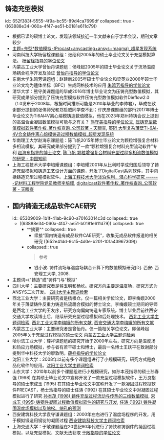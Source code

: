 ## 铸造充型模拟
id:: 652f383f-5555-4f9a-bc55-89d4ca7699df
collapsed:: true
	- ((63888e34-060a-4f47-ae51-b0181e611d79))
- 根据已读的硕博士论文，发现该领域接近一半文献来自于学术会议，期刊文章较少
- [主题=充型*数值模拟-(Procast+anycasting+ansys+magma)_超星发现系统](https://www.zhizhen.com/s?strchannel=3,5&adv=DT((Su='充型'*'数值模拟')+NOT+(Z='Procast'|'anycasting')+NOT+(Z='ANSYS'|'magma'))&aorp=a&size=15&isort=2&x=0_445)
- 河南科技大学杨留栓课题组：张绍利2005年的硕士毕业论文关于充型模拟算法。 [杨留栓指导的学位论文](https://www.zhizhen.com/s?strchannel=3%2C5&adv=DT%28%28F%3D%22%E6%9D%A8%E7%95%99%E6%A0%93%22%29+AND+%28O%3D%27%E6%B2%B3%E5%8D%97%E7%A7%91%E6%8A%80%E5%A4%A7%E5%AD%A6%27%29%29&aorp=a&size=15&isort=2&x=0_445)
- 内蒙古工业大学曾怡丹课题组：侯峰起2005年的硕士毕业论文关于流场温度场耦合程序开发及验证 [曾怡丹指导的学位论文](https://www.zhizhen.com/s?strchannel=3%2C5&adv=DT%28%28F%3D%22%E6%9B%BE%E6%80%A1%E4%B8%B9%22%29+AND+%28O%3D%27%E5%86%85%E8%92%99%E5%8F%A4%E5%B7%A5%E4%B8%9A%E5%A4%A7%E5%AD%A6%27%29%29&aorp=a&size=15&isort=2&x=0_445)
- 东南大学朱鸣芳课题组：赵建新2005年硕士毕业论文和梁英业2006年硕士毕业论文均为适体坐标（BFC）生成网格技术的应用 [朱鸣芳指导的学位论文](https://www.zhizhen.com/s?strchannel=3%2C5&adv=DT%28%28F%3D%22%E6%9C%B1%E9%B8%A3%E8%8A%B3%22%29+AND+%28O%3D%27%E4%B8%9C%E5%8D%97%E5%A4%A7%E5%AD%A6%27%29%29&aorp=a&size=15&isort=2&x=0_445)
- 清华大学：熊守美课题组的毕成2016年博士毕业论文为压铸充型数值模拟，其研究成果部分提到了压铸充型模拟软件压铸充型数值模拟软件Dieflow2.0（1.0发布于2008年，根据时间推断可能是2010年毕业的李帅君），毕成在致谢部分提到的张伟师兄和郑启威同学查不到；许庆彦课题组的邵珩2017年博士毕业论文为Ti6Al4V离心熔模铸造数值模拟，他在2023年郑州特铸会议上提到的高温合金凝固数值模拟可能与之有关？ [熊守美指导的学位论文](https://www.zhizhen.com/s?strchannel=3%2C5&adv=DT%28%28F%3D%22%E7%86%8A%E5%AE%88%E7%BE%8E%22%29+AND+%28O%3D%27%E6%B8%85%E5%8D%8E%E5%A4%A7%E5%AD%A6%27%29%29&aorp=a&size=15&isort=2&x=0_445), [压铸充型数值模拟软件著作权_著作权查询_公司软著 - 天眼查](https://banquan.tianyancha.com/rj/search/%E5%8E%8B%E9%93%B8%E5%85%85%E5%9E%8B%E6%95%B0%E5%80%BC%E6%A8%A1%E6%8B%9F), [邵珩 大型复杂薄壁Ti-6Al-4V合金铸件离心熔模铸造过程数值模拟_超星发现系统](https://www.zhizhen.com/detail_38502727e7500f26acb106a2f14cf81f48a6430c655c102c1921b0a3ea255101928fa69a765a3d2d4398093fd1b6a6be917e7126fc0df99b9f67376de038ef4b9f9d10b9eb78f5430b438049c975e4e7?&apistrclassfy=0_18_10)
- 华南理工大学赵海东课题组：陈飞帆2015年博士毕业论文为颗粒增强复合材料多相流模拟，其研究成果部分提到了一款“颗粒增强复合材料充型流动软件”专利 [赵海东指导的博士论文](https://www.zhizhen.com/s?strchannel=3%2C5&adv=DT%28%28F%3D%22%E8%B5%B5%E6%B5%B7%E4%B8%9C%22%29+AND+%28O%3D%27%E5%8D%8E%E5%8D%97%E7%90%86%E5%B7%A5%E5%A4%A7%E5%AD%A6%27%29%29&aorp=a&size=15&isort=2&x=0_445), [陈飞帆 颗粒增强复合材料充型过程多相流数值模拟的研究 - 中国知网](https://kns.cnki.net/kcms2/article/abstract?v=JxCH2R2Ogok5m8YTmHc8-F_7XcJFo5rZUSn-cSOM31Juccxun5WSVGz46IshDLo4T7tO1ooq7Gxeej67VekXekcpJbbniiKe8cie3rsn3edM0-f7JoLzjqkBwPwaC3Z3ryLo6d6vYHnsPF6zLXfdXQ==&uniplatform=NZKPT&language=CHS)
- 上海工程技术大学李培耀课题组：李培耀2001年从比利时学成归国后领导了铸造充型模拟和铸造工艺设计方面的课题，开发了DigitalCast系列软件，其中包括铸造充型过程模拟软件。[上海工程技术大学淡泊名利，潜心科学研究 -------记材料工程学院党员教师李培耀](https://dwgk.sues.edu.cn/clgc/12/85/c1552a4741/page.htm), [digitalcast软件著作权_著作权查询_公司软著 - 天眼查](https://banquan.tianyancha.com/rj/search/digitalcast)
- ## 国内铸造无成品软件CAE研究
  id:: 65309009-1b1f-41ab-9c90-a70163014c3d
  collapsed:: true
	- ((63888e34-060a-4f47-ae51-b0181e611d79))
	  collapsed:: true
		- ^^摘要^^
		  collapsed:: true
			- 续接“国内铸造有成品软件CAE研究”，收集无成品软件报道的相关研究 ((652e41dd-9c15-4d0e-b201-101a43967309))
		- collapsed:: true
		  >参考
			- 钱小波. 铸件流场与温度场耦合计算下的数值模拟研究[D]. 西安: 西安理工大学, 2008.
- 主题词=("铸造"或"铸件")与"模拟"
- 四川大学：主要研究者是蒋玉明和杨屹。研究方向主要是温度场，研究方式为ANSYS二次开发。 [四川大学主题词检索](https://www.zhizhen.com/s?strchannel=3%2C5&adv=DT((Su%3D'铸造'|'铸件')+AND+(Su%3D'模拟')+AND+(O%3D'四川大学'))&aorp=a&size=15&isort=2&x=0_445)
- 西北工业大学：主要研究者是杨根仓。仅一篇相关学位论文，即李梅娥2000年关于薄壁铸件反重力铸造热流耦合模拟的博士论文。李梅娥硕士期间的导师是西北工业大学的王友序，研究方向偏向铸造专家系统。博士毕业后前往西安交通大学攻读博士后，继续研究充型过程模拟和后处理技术。 [西北工业大学主题词检索](https://www.zhizhen.com/s?strchannel=3,5&adv=DT((Su='铸造'|'铸件')+AND+(Su='模拟')+AND+(O='西北工业大学'))&aorp=a&size=15&isort=2&x=0_445&pages=2&version=v2), [西北工业大学李梅娥的所有文献](https://www.zhizhen.com/s?adv=%28A%3D%22%E6%9D%8E%E6%A2%85%E5%A8%A5%22%29+AND+%28O%3D%27%E8%A5%BF%E5%8C%97%E5%B7%A5%E4%B8%9A%E5%A4%A7%E5%AD%A6%27%29&aorp=a&size=15&isort=2&x=0_445), [西安交通大学李梅娥的所有文献](https://www.zhizhen.com/s?adv=%28A%3D%22%E6%9D%8E%E6%A2%85%E5%A8%A5%22%29+AND+%28O%3D%27%E8%A5%BF%E5%AE%89%E4%BA%A4%E9%80%9A%E5%A4%A7%E5%AD%A6%27%29&aorp=a&size=15&isort=2&x=0_445&version=v2)
- 内蒙古工业大学：主要研究者是曾怡丹。仅一篇相关学位论文，即侯峰起2005年关于充型过程模拟的硕士论文 [内蒙古工业大学主题词检索](https://www.zhizhen.com/s?strchannel=3%2C5&adv=DT((Su%3D'铸造'|'铸件')+AND+(Su%3D'模拟')+AND+(O%3D'内蒙古工业大学'))&aorp=a&size=15&isort=2&x=0_445)
- 哈尔滨工业大学：薛祥课题组的研究开始于2000年左右，研究方向是温度场和热应力场模拟，参与者有若干硕士和博士，最后一名博士王跃平在致谢部分提到华中科技大学的廖敦明。[薛祥指导的学位论文](https://www.zhizhen.com/s?strchannel=3,5&adv=DT((F="薛祥")+AND+(O='哈尔滨工业大学'))&aorp=a&size=15&isort=2&x=0_445)
- 沈阳工业大学：2008年以前有多个课题组进行了小规模研究，研究方式是商品化软件的应用。[沈阳工业大学主题词检索](https://www.zhizhen.com/s?strchannel=3,5&adv=DT((Su=%27%E9%93%B8%E4%BB%B6%27%7C%27%E9%93%B8%E9%80%A0%27)+AND+(Su=%27%E6%A8%A1%E6%8B%9F%27)+AND+(O=%27%E6%B2%88%E9%98%B3%E5%B7%A5%E4%B8%9A%E5%A4%A7%E5%AD%A6%27))&aorp=a&size=15&isort=2&x=0_445&version=v2)
- 山东大学：2010年以前多个课题组进行小规模研究，如孙本茂指导的硕士孙春强 (1998) 在其硕士毕业论文中宣称开发了一款充型过程模拟软件，王万良指导的硕士宋成玉 (1995) 在其硕士毕业论文中宣称开发了一款凝固过程模拟软件PRECAST，杨士浩指导的硕士任涛 (1992) 在其硕士毕业论文中对凝固过程模拟进行了研究 [孙本茂 (1998) 铸件充型过程流动与传热的三维数值模拟](https://d.wanfangdata.com.cn/thesis/ChJUaGVzaXNOZXdTMjAyMzA5MDESB1kyNzk0MDYaCDR1b3p2OHlm), [宋成玉 (1995) 铸钢件凝固过程数值模拟软件的研究与开发](https://d.wanfangdata.com.cn/thesis/ChJUaGVzaXNOZXdTMjAyMzA5MDESB1kyMDI1MDgaCGtxOXN6d3Zs), [任涛 (1992) 铸件凝固温度场模拟以及缩松、缩孔的预测](https://d.wanfangdata.com.cn/thesis/ChJUaGVzaXNOZXdTMjAyMzA5MDESB1kxNTA5NDMaCHI0cDdkNHQ5)
- 西安建筑科技大学袁守谦课题组：2000年左右进行了温度场程序的开发，用于模拟锻造用钢锭的凝固过程 [西安建筑科技大学主题词检索](https://www.zhizhen.com/s?strchannel=3%2C5&adv=DT%28%28Su%3D%27%E9%92%A2%E9%94%AD%27*%27%E6%A8%A1%E6%8B%9F%27%29+AND+%28O%3D%27%E8%A5%BF%E5%AE%89%E5%BB%BA%E7%AD%91%E7%A7%91%E6%8A%80%E5%A4%A7%E5%AD%A6%27%29%29&aorp=a&size=15&isort=2&x=0_445)
- 上海交通大学：于敞课题组在20世纪90年代进行了铸铁和铸钢件的凝固过程模拟，以及充型模拟，文献无法获取 [于敞指导的学位论文](https://www.zhizhen.com/s?strchannel=3,5&adv=DT((F="于敞")+AND+(O='上海交通大学'))&aorp=a&size=15&isort=2&x=0_445)